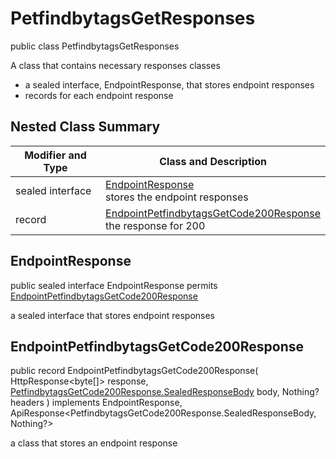 # PetfindbytagsGetResponses

public class PetfindbytagsGetResponses

A class that contains necessary responses classes
- a sealed interface, EndpointResponse, that stores endpoint responses
- records for each endpoint response

## Nested Class Summary
| Modifier and Type | Class and Description |
| ----------------- | --------------------- |
| sealed interface | [EndpointResponse](#endpointresponse)<br> stores the endpoint responses |
| record | [EndpointPetfindbytagsGetCode200Response](#endpointpetfindbytagsgetcode200response)<br> the response for 200 |

## EndpointResponse
public sealed interface EndpointResponse permits<br>
[EndpointPetfindbytagsGetCode200Response](#endpointpetfindbytagsgetcode200response)

a sealed interface that stores endpoint responses

## EndpointPetfindbytagsGetCode200Response
public record EndpointPetfindbytagsGetCode200Response(
    HttpResponse<byte[]> response,
    [PetfindbytagsGetCode200Response.SealedResponseBody](../../../paths/petfindbytags/get/responses/PetfindbytagsGetCode200Response.md#sealedresponsebody) body,
    Nothing? headers
) implements EndpointResponse, ApiResponse<PetfindbytagsGetCode200Response.SealedResponseBody, Nothing?><br>

a class that stores an endpoint response

